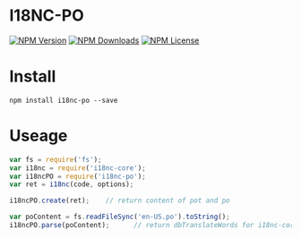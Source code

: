 I18NC-PO
========


[![NPM Version][npm-image]][npm-url]
[![NPM Downloads][downloads-image]][npm-url]
[![NPM License][license-image]][npm-url]

# Install

```
npm install i18nc-po --save
```

# Useage

```javascript
var fs = require('fs');
var i18nc = require('i18nc-core');
var i18ncPO = require('i18nc-po');
var ret = i18nc(code, options);

i18ncPO.create(ret);    // return content of pot and po

var poContent = fs.readFileSync('en-US.po').toString();
i18ncPO.parse(poContent);      // return dbTranslateWords for i18nc-core
```


[npm-image]: https://img.shields.io/npm/v/i18nc-po.svg
[downloads-image]: https://img.shields.io/npm/dm/i18nc-po.svg
[npm-url]: https://www.npmjs.org/package/i18nc-po
[license-image]: https://img.shields.io/npm/l/i18nc-po.svg
